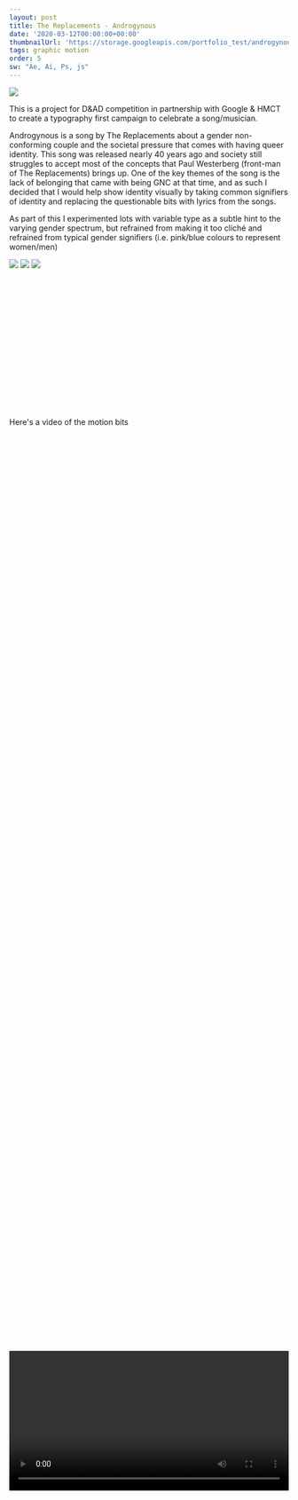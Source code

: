 ```yaml
---
layout: post
title: The Replacements - Androgynous
date: '2020-03-12T00:00:00+00:00'
thumbnailUrl: 'https://storage.googleapis.com/portfolio_test/androgynous/Hero.png'
tags: graphic motion
order: 5
sw: "Ae, Ai, Ps, js"
---
```


<img class="folio" src="{{page.thumbnailUrl}}">

This is a project for D&AD competition in partnership with Google & HMCT to create a typography first campaign to celebrate a song/musician. 

Androgynous is a song by The Replacements about a gender non-conforming couple and the societal pressure that comes with having queer identity. This song was released nearly 40 years ago and society still struggles to accept most of the concepts that Paul Westerberg (front-man of The Replacements) brings up. One of the key themes of the song is the lack of belonging that came with being GNC at that time, and as such I decided that I would help show identity visually by taking common signifiers of identity and replacing the questionable bits with lyrics from the songs. 

As part of this I experimented lots with variable type as a subtle hint to the varying gender spectrum, but refrained from making it too cliché and refrained from typical gender signifiers (i.e. pink/blue colours to represent women/men)

<img class="folio" src="https://storage.googleapis.com/portfolio_test/androgynous/A3%20Board%201.png">

<img class="folio" src="https://storage.googleapis.com/portfolio_test/androgynous/A3%20Board%202.png">

<img class="folio" src="https://storage.googleapis.com/portfolio_test/androgynous/A3%20Board%203.png">

<video loop="true" controls="controls" style="width:auto; max-width:60vw; min-width:100%; position: relative; top:50%; left:50%; transform:translate(-50%,0);">
	<source src="https://storage.googleapis.com/portfolio_test/androgynous/PUTPUT2_2.webm">
</video>
<p class=desc>Here's a video of the motion bits</p>
